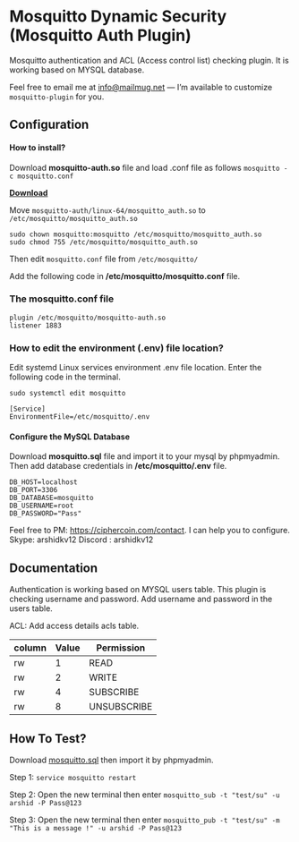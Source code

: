 
# Mosquitto Dynamic Security (Mosquitto Auth Plugin)

Mosquitto authentication and ACL (Access control list) checking plugin. It is working based on MYSQL database.

Feel free to email me at info@mailmug.net — I’m available to customize `mosquitto-plugin` for you.

## Configuration

#### How to install?

Download **mosquitto-auth.so** file and load .conf file as follows
```mosquitto -c mosquitto.conf```

**[Download](https://phpbolt.com/wp-content/uploads/2023/03/mosquitto-auth.zip)**

Move ```mosquitto-auth/linux-64/mosquitto_auth.so``` to ```/etc/mosquitto/mosquitto_auth.so```


```sudo chown mosquitto:mosquitto /etc/mosquitto/mosquitto_auth.so```    
```sudo chmod 755 /etc/mosquitto/mosquitto_auth.so```

Then edit `mosquitto.conf` file from `/etc/mosquitto/`

Add the following code in **/etc/mosquitto/mosquitto.conf** file.

### The mosquitto.conf file

```
plugin /etc/mosquitto/mosquitto-auth.so
listener 1883
```

### How to edit the environment (.env) file location? 
Edit systemd Linux services environment .env file location. 
Enter the following code in the terminal.

```sudo systemctl edit mosquitto```

```
[Service]
EnvironmentFile=/etc/mosquitto/.env
```

#### Configure the MySQL Database

Download **mosquitto.sql** file and import it to your mysql by phpmyadmin. Then add database credentials in **/etc/mosquitto/.env** file.

``` 
DB_HOST=localhost
DB_PORT=3306
DB_DATABASE=mosquitto
DB_USERNAME=root
DB_PASSWORD="Pass"
```

Feel free to PM: https://ciphercoin.com/contact. 
I can help you to configure. 
Skype: arshidkv12 
Discord : arshidkv12

## Documentation

Authentication is working based on MYSQL users table. This plugin is checking username and password. Add username and password in the users table.

ACL: Add access details acls table.


| column  | Value  | Permission |
| ------- | ------ | ---------- |
| rw      | 1      |    READ    |
| rw      | 2      |   WRITE    |
| rw      | 4      | SUBSCRIBE  |
| rw      | 8      | UNSUBSCRIBE|




## How To Test? 
Download [mosquitto.sql](https://github.com/arshidkv12/mosquitto-plugin/blob/main/mosquitto.sql) then import it by phpmyadmin. 

Step 1:  `service mosquitto restart`

Step 2: Open the new terminal then enter `mosquitto_sub -t "test/su" -u arshid -P Pass@123`
 
Step 3: Open the new terminal then enter `mosquitto_pub -t "test/su" -m "This is a message !" -u arshid -P Pass@123` 
